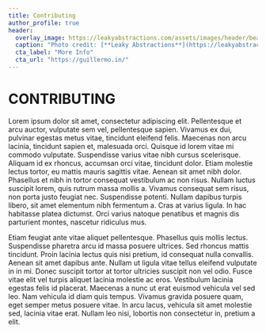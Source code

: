 ```yaml
---
title: Contributing
author_profile: true
header:
  overlay_image: https://leakyabstractions.com/assets/images/header/beautiful-solution.png
  caption: "Photo credit: [**Leaky Abstractions**](https://leakyabstractions.com/)"
  cta_label: "More Info"
  cta_url: "https://guillermo.in/"
---
```


# CONTRIBUTING

Lorem ipsum dolor sit amet, consectetur adipiscing elit. Pellentesque et arcu auctor, vulputate sem vel, pellentesque sapien. Vivamus ex dui, pulvinar egestas metus vitae, tincidunt eleifend felis. Maecenas non arcu lacinia, tincidunt sapien et, malesuada orci. Quisque id lorem vitae mi commodo vulputate. Suspendisse varius vitae nibh cursus scelerisque. Aliquam id ex rhoncus, accumsan orci vitae, tincidunt dolor. Etiam molestie lectus tortor, eu mattis mauris sagittis vitae. Aenean sit amet nibh dolor. Phasellus et nibh in tortor consequat vestibulum ac non risus. Nullam luctus suscipit lorem, quis rutrum massa mollis a. Vivamus consequat sem risus, non porta justo feugiat nec. Suspendisse potenti. Nullam dapibus turpis libero, sit amet elementum nibh fermentum a. Cras at varius ligula. In hac habitasse platea dictumst. Orci varius natoque penatibus et magnis dis parturient montes, nascetur ridiculus mus.

Etiam feugiat ante vitae aliquet pellentesque. Phasellus quis mollis lectus. Suspendisse pharetra arcu id massa posuere ultrices. Sed rhoncus mattis tincidunt. Proin lacinia lectus quis nisi pretium, id consequat nulla convallis. Aenean sit amet dapibus ante. Nullam ut ligula vitae tellus eleifend vulputate in in mi. Donec suscipit tortor at tortor ultricies suscipit non vel odio. Fusce vitae elit vel turpis aliquet lacinia molestie ac eros. Vestibulum lacinia egestas felis id placerat. Maecenas a nunc ut erat euismod vehicula vel sed leo. Nam vehicula id diam quis tempus. Vivamus gravida posuere quam, eget semper metus posuere vitae. In arcu lacus, vehicula sit amet molestie sed, lacinia vitae erat. Nullam leo nisi, lobortis non consectetur in, pretium a elit.
